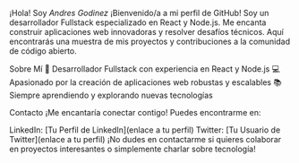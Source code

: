 ¡Hola! Soy *Andres Godinez*
¡Bienvenido/a a mi perfil de GitHub! Soy un desarrollador Fullstack especializado en React y Node.js. Me encanta construir aplicaciones web innovadoras y resolver desafíos técnicos. Aquí encontrarás una muestra de mis proyectos y contribuciones a la comunidad de código abierto.

Sobre Mí
🚀 Desarrollador Fullstack con experiencia en React y Node.js
💻 Apasionado por la creación de aplicaciones web robustas y escalables
📚 Siempre aprendiendo y explorando nuevas tecnologías

Contacto
¡Me encantaría conectar contigo! Puedes encontrarme en:

LinkedIn: [Tu Perfil de LinkedIn](enlace a tu perfil)
Twitter: [Tu Usuario de Twitter](enlace a tu perfil)
¡No dudes en contactarme si quieres colaborar en proyectos interesantes o simplemente charlar sobre tecnología!
